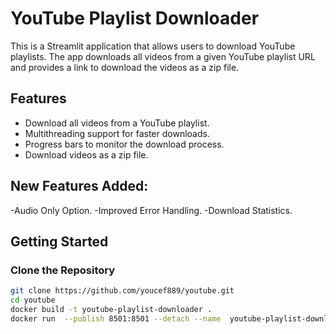 # YouTube Playlist Downloader

This is a Streamlit application that allows users to download YouTube playlists. The app downloads all videos from a given YouTube playlist URL and provides a link to download the videos as a zip file.

## Features

- Download all videos from a YouTube playlist.
- Multithreading support for faster downloads.
- Progress bars to monitor the download process.
- Download videos as a zip file.
## New Features Added:
  -Audio Only Option.
  -Improved Error Handling.
  -Download Statistics.

## Getting Started

### Clone the Repository

```sh
git clone https://github.com/youcef889/youtube.git
cd youtube
docker build -t youtube-playlist-downloader .
docker run  --publish 8501:8501 --detach --name  youtube-playlist-downloader youtube-playlist-downloader

